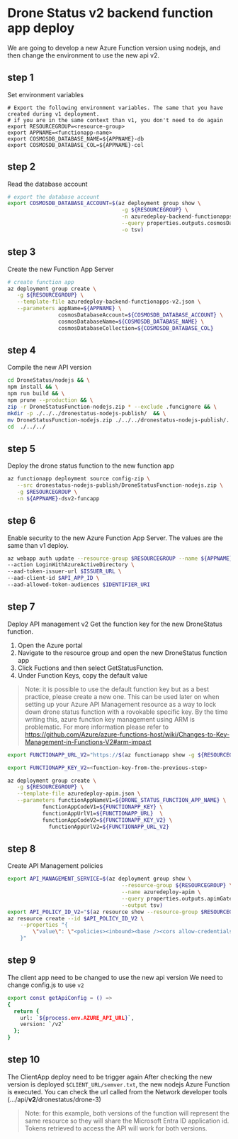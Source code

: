 # Drone Status v2 backend function app deploy

We are going to develop a new Azure Function version using nodejs, and then change the environment to use the new api v2.

## step 1

Set environment variables

```
# Export the following environment variables. The same that you have created during v1 deployment.
# if you are in the same context than v1, you don't need to do again
export RESOURCEGROUP=<resource-group>
export APPNAME=<functionapp-name>
export COSMOSDB_DATABASE_NAME=${APPNAME}-db
export COSMOSDB_DATABASE_COL=${APPNAME}-col
```

## step 2

Read the database account

```bash
# export the database account
export COSMOSDB_DATABASE_ACCOUNT=$(az deployment group show \
                                    -g ${RESOURCEGROUP} \
                                    -n azuredeploy-backend-functionapps \
                                    --query properties.outputs.cosmosDatabaseAccount.value \
                                    -o tsv)
```

## step 3

Create the new Function App Server

```bash
# create function app
az deployment group create \
   -g ${RESOURCEGROUP} \
   --template-file azuredeploy-backend-functionapps-v2.json \
   --parameters appName=${APPNAME} \
                cosmosDatabaseAccount=${COSMOSDB_DATABASE_ACCOUNT} \
                cosmosDatabaseName=${COSMOSDB_DATABASE_NAME} \
                cosmosDatabaseCollection=${COSMOSDB_DATABASE_COL}
```

## step 4

Compile the new API version

```bash
cd DroneStatus/nodejs && \
npm install && \
npm run build && \
npm prune --production && \
zip -r DroneStatusFunction-nodejs.zip * --exclude .funcignore && \
mkdir -p ./../../dronestatus-nodejs-publish/  && \
mv DroneStatusFunction-nodejs.zip ./../../dronestatus-nodejs-publish/.  && \
cd  ./../../
```

## step 5

Deploy the drone status function to the new function app

```bash
az functionapp deployment source config-zip \
   --src dronestatus-nodejs-publish/DroneStatusFunction-nodejs.zip \
   -g $RESOURCEGROUP \
   -n ${APPNAME}-dsv2-funcapp
```

## step 6

Enable security to the new Azure Function App Server. The values are the same than v1 deploy.

```bash
az webapp auth update --resource-group $RESOURCEGROUP --name ${APPNAME}-dsv2-funcapp --enabled true \
--action LoginWithAzureActiveDirectory \
--aad-token-issuer-url $ISSUER_URL \
--aad-client-id $API_APP_ID \
--aad-allowed-token-audiences $IDENTIFIER_URI
```

## step 7

Deploy API management v2
Get the function key for the new DroneStatus function.

1. Open the Azure portal
1. Navigate to the resource group and open the new DroneStatus function app
1. Click Fuctions and then select GetStatusFunction.
1. Under Function Keys, copy the default value

> Note: it is possible to use the default function key but as a best practice,
> please create a new one. This can be used later on when setting up your
> Azure API Management resource as a way to lock down drone status function with a
> rovokable specific key.
> By the time writing this, azure function key management using ARM is problematic.
> For more information please refer to https://github.com/Azure/azure-functions-host/wiki/Changes-to-Key-Management-in-Functions-V2#arm-impact

```bash
export FUNCTIONAPP_URL_V2="https://$(az functionapp show -g ${RESOURCEGROUP} -n ${APPNAME}-dsv2-funcapp --query defaultHostName -o tsv)/api"

export FUNCTIONAPP_KEY_V2=<function-key-from-the-previous-step>

az deployment group create \
   -g ${RESOURCEGROUP} \
   --template-file azuredeploy-apim.json \
   --parameters functionAppNameV1=${DRONE_STATUS_FUNCTION_APP_NAME} \
           functionAppCodeV1=${FUNCTIONAPP_KEY} \
           functionAppUrlV1=${FUNCTIONAPP_URL}  \
           functionAppCodeV2=${FUNCTIONAPP_KEY_V2} \
		     functionAppUrlV2=${FUNCTIONAPP_URL_V2}
```

## step 8

Create API Management policies

```bash
export API_MANAGEMENT_SERVICE=$(az deployment group show \
                                    --resource-group ${RESOURCEGROUP} \
                                    --name azuredeploy-apim \
                                    --query properties.outputs.apimGatewayServiceName.value \
                                    --output tsv)
export API_POLICY_ID_V2="$(az resource show --resource-group $RESOURCEGROUP --resource-type Microsoft.ApiManagement/service --name $API_MANAGEMENT_SERVICE --query id --output tsv)/apis/dronedeliveryapiv2/policies/policy"
az resource create --id $API_POLICY_ID_V2 \
    --properties "{
        \"value\": \"<policies><inbound><base /><cors allow-credentials=\\\"true\\\"><allowed-origins><origin>$CLIENT_URL</origin></allowed-origins><allowed-methods><method>GET</method></allowed-methods><allowed-headers><header>*</header></allowed-headers></cors><validate-jwt header-name=\\\"Authorization\\\" failed-validation-httpcode=\\\"401\\\" failed-validation-error-message=\\\"Unauthorized. Access token is missing or invalid.\\\"><openid-config url=\\\"https://login.microsoftonline.com/$TENANT_ID/.well-known/openid-configuration\\\" /><required-claims><claim name=\\\"aud\\\"><value>$IDENTIFIER_URI</value></claim></required-claims></validate-jwt></inbound><backend><base /></backend><outbound><base /></outbound><on-error><base /></on-error></policies>\"
    }"
```

## step 9

The client app need to be changed to use the new api version
We need to change config.js to use `v2`

```bash
export const getApiConfig = () =>
{
  return {
    url: `${process.env.AZURE_API_URL}`,
    version: `/v2`
  };
}
```

## step 10

The ClientApp deploy need to be trigger again
After checking the new version is deployed `$CLIENT_URL/semver.txt`, the new nodejs Azure Function is executed. 
You can check the url called from the Network developer tools (.../api/**v2**/dronestatus/drone-3)

> Note: for this example, both versions of the function will represent the same resource so they will share the Microsoft Entra ID application id. Tokens retrieved to access the API will work for both versions.
